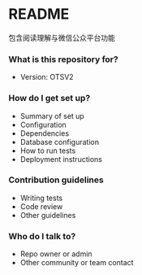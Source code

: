 # README #
包含阅读理解与微信公众平台功能
### What is this repository for? ###

* Version:  OTSV2

### How do I get set up? ###

* Summary of set up
* Configuration
* Dependencies
* Database configuration
* How to run tests
* Deployment instructions

### Contribution guidelines ###

* Writing tests
* Code review
* Other guidelines

### Who do I talk to? ###

* Repo owner or admin
* Other community or team contact